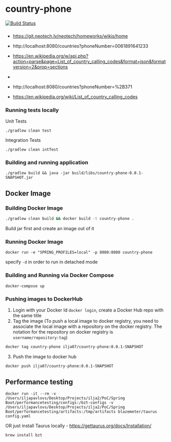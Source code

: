 # country-phone 
[![Build Status](https://travis-ci.org/iljapavlovs/country-phone.svg?branch=master)](https://travis-ci.org/iljapavlovs/country-phone)

###
* https://git.neotech.lv/neotech/homeworks/wikis/home
* http://localhost:8080/countries?phoneNumber=0061891641233




* https://en.wikipedia.org/w/api.php?action=parse&page=List_of_country_calling_codes&format=json&formatversion=2&prop=sections
* 


* http://localhost:8080/countries?phoneNumber=%2B371
* https://en.wikipedia.org/wiki/List_of_country_calling_codes

### Running tests locally

Unit Tests
```
./gradlew clean test
```

Integration Tests
```
./gradlew clean intTest
```


### Building and running application
```
./gradlew build && java -jar build/libs/country-phone-0.0.1-SNAPSHOT.jar
```

## Docker Image
### Building Docker Image
```bash
./gradlew clean build && docker build -t country-phone .
```
Build jar first and create an image out of it
### Running Docker Image
```
docker run -e "SPRING_PROFILES=local" -p 8080:8080 country-phone
```

specify `-d` in order to run in detached mode

### Building and Running via Docker Compose
```
docker-compose up
```

### Pushing images to DockerHub

1. Login with your Docker Id `docker login`, create a Docker Hub repo with the same title
2. Tag the image (To push a local image to docker registry, you need to associate the local image with a repository on the docker registry. The notation for the repository on docker registry is `username/repository:tag`)
```bash
docker tag country-phone ilja07/country-phone:0.0.1-SNAPSHOT
```
3. Push the image to docker hub
```bash
docker push ilja07/country-phone:0.0.1-SNAPSHOT
```   

## Performance testing
```
docker run -it --rm -v  /Users/iljapavlovs/Desktop/Projects/ilja2/PoC/Spring Boot/performancetesting/configs:/bzt-configs -v /Users/iljapavlovs/Desktop/Projects/ilja2/PoC/Spring Boot/performancetesting/artifacts:/tmp/artifacts blazemeter/taurus config.yaml
```

OR just install Taurus locally - https://gettaurus.org/docs/Installation/
```
brew install bzt
```
